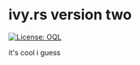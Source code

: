 # ivy.rs version two

<a href="https://oql.avris.it/license/v1.2" target="_blank" rel="noopener"><img src="https://badgers.space/badge/License/OQL/pink" alt="License: OQL"></a>

it's cool i guess
